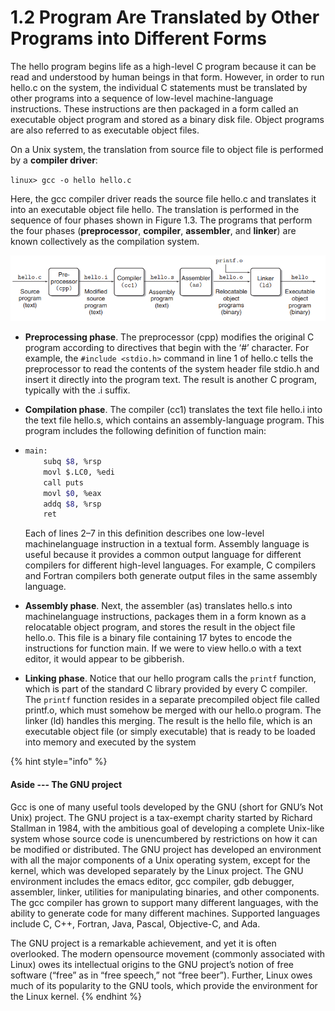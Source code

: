 # 1.2 Program Are Translated by Other Programs into Different Forms

The hello program begins life as a high-level C program because it can be read and understood by human beings in that form. However, in order to run hello.c on the system, the individual C statements must be translated by other programs into a sequence of low-level machine-language instructions. These instructions are then packaged in a form called an executable object program and stored as a binary disk file. Object programs are also referred to as executable object files.

On a Unix system, the translation from source file to object file is performed by a **compiler driver**:

`linux> gcc -o hello hello.c`

Here, the gcc compiler driver reads the source file hello.c and translates it into an executable object file hello. The translation is performed in the sequence of four phases shown in Figure 1.3. The programs that perform the four phases (**preprocessor**, **compiler**, **assembler**, and **linker**) are known collectively as the compilation system.

![Figure 1.3 The compilation system.](<../.gitbook/assets/image (2) (1) (1) (1) (1) (1) (1).png>)

* **Preprocessing phase**. The preprocessor (cpp) modifies the original C program according to directives that begin with the ‘#’ character. For example, the `#include <stdio.h>` command in line 1 of hello.c tells the preprocessor to read the contents of the system header file stdio.h and insert it directly into the program text. The result is another C program, typically with the .i suffix.
* **Compilation phase**. The compiler (cc1) translates the text file hello.i into the text file hello.s, which contains an assembly-language program. This program includes the following definition of function main:
*   ```bash
    main:
        subq $8, %rsp
        movl $.LC0, %edi
        call puts
        movl $0, %eax
        addq $8, %rsp
        ret
    ```

    Each of lines 2–7 in this definition describes one low-level machinelanguage instruction in a textual form. Assembly language is useful because it provides a common output language for different compilers for different high-level languages. For example, C compilers and Fortran compilers both generate output files in the same assembly language.
* **Assembly phase**. Next, the assembler (as) translates hello.s into machinelanguage instructions, packages them in a form known as a relocatable object program, and stores the result in the object file hello.o. This file is a binary file containing 17 bytes to encode the instructions for function main. If we were to view hello.o with a text editor, it would appear to be gibberish.
* **Linking phase**. Notice that our hello program calls the `printf` function, which is part of the standard C library provided by every C compiler. The `printf` function resides in a separate precompiled object file called printf.o, which must somehow be merged with our hello.o program. The linker (ld) handles this merging. The result is the hello file, which is an executable object file (or simply executable) that is ready to be loaded into memory and executed by the system

{% hint style="info" %}
#### Aside --- The GNU project

Gcc is one of many useful tools developed by the GNU (short for GNU’s Not Unix) project. The GNU project is a tax-exempt charity started by Richard Stallman in 1984, with the ambitious goal of developing a complete Unix-like system whose source code is unencumbered by restrictions on how it can be modified or distributed. The GNU project has developed an environment with all the major components of a Unix operating system, except for the kernel, which was developed separately by the Linux project. The GNU environment includes the emacs editor, gcc compiler, gdb debugger, assembler, linker, utilities for manipulating binaries, and other components. The gcc compiler has grown to support many different languages, with the ability to generate code for many different machines. Supported languages include C, C++, Fortran, Java, Pascal, Objective-C, and Ada.&#x20;

The GNU project is a remarkable achievement, and yet it is often overlooked. The modern opensource movement (commonly associated with Linux) owes its intellectual origins to the GNU project’s notion of free software (“free” as in “free speech,” not “free beer”). Further, Linux owes much of its popularity to the GNU tools, which provide the environment for the Linux kernel.
{% endhint %}
